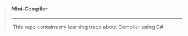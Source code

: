 > #### Mini-Compiler
>
> ------
>
> 
>
> ​	This repo contains my learning trace about Compiler using C#.
>
>
> 
